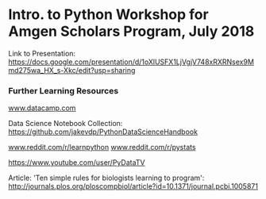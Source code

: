 # Intro. to Python Workshop for Amgen Scholars Program, July 2018

Link to Presentation: https://docs.google.com/presentation/d/1oXlUSFX1LjVgjV748xRXRNsex9Mmd275wa_HX_s-Xkc/edit?usp=sharing

### Further Learning Resources

www.datacamp.com

Data Science Notebook Collection: https://github.com/jakevdp/PythonDataScienceHandbook

www.reddit.com/r/learnpython
www.reddit.com/r/pystats

https://www.youtube.com/user/PyDataTV


Article: 'Ten simple rules for biologists learning to
program': http://journals.plos.org/ploscompbiol/article?id=10.1371/journal.pcbi.1005871
